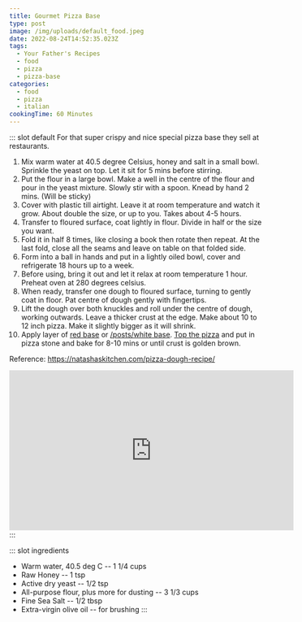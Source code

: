 ```yaml
---
title: Gourmet Pizza Base
type: post
image: /img/uploads/default_food.jpeg
date: 2022-08-24T14:52:35.023Z
tags:
  - Your Father's Recipes
  - food
  - pizza
  - pizza-base
categories:
  - food
  - pizza
  - italian
cookingTime: 60 Minutes
---
```

::: slot default
For that super crispy and nice special pizza base they sell at restaurants.
<!-- more -->
1. Mix warm water at 40.5 degree Celsius, honey and salt in a small bowl. Sprinkle the yeast on top. Let it sit for 5 mins before stirring.  
2. Put the flour in a large bowl. Make a well in the centre of the flour and pour in the yeast mixture. Slowly stir with a spoon. Knead by hand 2 mins. (Will be sticky)
3. Cover with plastic till airtight. Leave it at room temperature and watch it grow. About double the size, or up to you. Takes about 4-5 hours.
4. Transfer to floured surface, coat lightly in flour. Divide in half or the size you want. 
5. Fold it in half 8 times, like closing a book then rotate then repeat. At the last fold, close all the seams and leave on table on that folded side. 
6. Form into a ball in hands and put in a lightly oiled bowl, cover and refrigerate 18 hours up to a week. 
7. Before using, bring it out and let it relax at room temperature 1 hour. Preheat oven at 280 degrees celsius.
8. When ready, transfer one dough to floured surface, turning to gently coat in floor. Pat centre of dough gently with fingertips.
9. Lift the dough over both knuckles and roll under the centre of dough, working outwards. Leave a thicker crust at the edge. Make about 10 to 12 inch pizza. Make it slightly bigger as it will shrink.
10. Apply layer of [red base](/posts/tomato-sauce-or-pasta-alla-pamarola.html) or [/posts/white base](white-pizza-sauce.html). [Top the pizza](/posts/pizza-toppings.html) and put in pizza stone and bake for 8-10 mins or until crust is golden brown.

Reference: https://natashaskitchen.com/pizza-dough-recipe/

<iframe width="560" height="315" src="https://www.youtube.com/embed/WM1XcYXix0Y?start=176" title="YouTube video player" frameborder="0" allow="accelerometer; autoplay; clipboard-write; encrypted-media; gyroscope; picture-in-picture" allowfullscreen></iframe>
:::

::: slot ingredients
- Warm water, 40.5 deg C -- 1 1/4 cups
- Raw Honey -- 1 tsp
- Active dry yeast -- 1/2 tsp
- All-purpose flour, plus more for dusting -- 3 1/3 cups
- Fine Sea Salt -- 1/2 tbsp
- Extra-virgin olive oil -- for brushing
:::